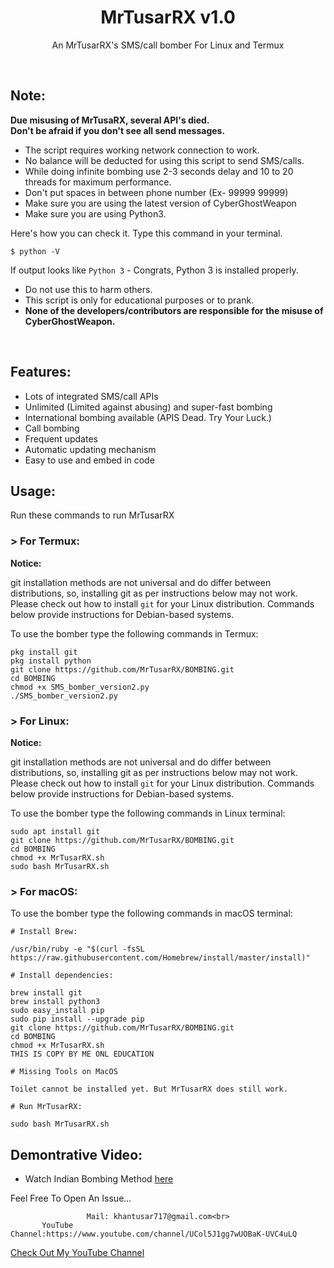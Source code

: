<h1 align="center">MrTusarRX v1.0</h1>
<p align="center">An MrTusarRX's  SMS/call bomber For Linux and Termux</p><br>

## Note:

**Due misusing of MrTusaRX, several API's died.**  
**Don't be afraid if you don't see all send messages.**

- The script requires working network connection to work.
- No balance will be deducted for using this script to send SMS/calls.
- While doing infinite bombing use 2-3 seconds delay and 10 to 20 threads for maximum performance.
- Don't put spaces in between phone number (Ex- 99999 99999)
- Make sure you are using the latest version of CyberGhostWeapon
- Make sure you are using Python3.

Here's how you can check it. Type this command in your terminal.
```
$ python -V
```
If output looks like `Python 3` - Congrats, Python 3 is installed properly.

- Do not use this to harm others.
- This script is only for educational purposes or to prank.
- **None of the developers/contributors are responsible for the misuse of CyberGhostWeapon.**
<br>

## Features:

- Lots of integrated SMS/call APIs
- Unlimited (Limited against abusing) and super-fast bombing
- International bombing available (APIS Dead. Try Your Luck.) 
- Call bombing
- Frequent updates
- Automatic updating mechanism
- Easy to use and embed in code

## Usage:

Run these commands to run MrTusarRX

### > For Termux:

**Notice:** 

git installation methods are not universal and do differ between distributions,
so, installing git as per instructions below may not work.
Please check out how to install `git` for your Linux distribution.
Commands below provide instructions for Debian-based systems.

To use the bomber type the following commands in Termux:
```
pkg install git
pkg install python
git clone https://github.com/MrTusarRX/BOMBING.git
cd BOMBING
chmod +x SMS_bomber_version2.py
./SMS_bomber_version2.py
```

### > For Linux:

**Notice:** 

git installation methods are not universal and do differ between distributions,
so, installing git as per instructions below may not work.
Please check out how to install `git` for your Linux distribution.
Commands below provide instructions for Debian-based systems.

To use the bomber type the following commands in Linux terminal:
```
sudo apt install git
git clone https://github.com/MrTusarRX/BOMBING.git
cd BOMBING
chmod +x MrTusarRX.sh
sudo bash MrTusarRX.sh
```

### > For macOS:

To use the bomber type the following commands in macOS terminal:
```
# Install Brew: 

/usr/bin/ruby -e "$(curl -fsSL https://raw.githubusercontent.com/Homebrew/install/master/install)"

# Install dependencies:

brew install git
brew install python3
sudo easy_install pip
sudo pip install --upgrade pip
git clone https://github.com/MrTusarRX/BOMBING.git
cd BOMBING
chmod +x MrTusarRX.sh
THIS IS COPY BY ME ONL EDUCATION

# Missing Tools on MacOS

Toilet cannot be installed yet. But MrTusarRX does still work.

# Run MrTusarRX:

sudo bash MrTusarRX.sh
```

## Demontrative Video:

- Watch Indian Bombing Method <a href="https://www.youtube.com/watch?v=3OGGi0AtCB8&t=12s&ab_channel=CyberGhost">here</a><br>

Feel Free To Open An Issue...

```
                 Mail: khantusar717@gmail.com<br>
       YouTube Channel:https://www.youtube.com/channel/UCol5J1gg7wUOBaK-UVC4uLQ
```

<a href="https://www.youtube.com/channel/UCol5J1gg7wUOBaK-UVC4uLQ">Check Out My YouTube Channel</a>


